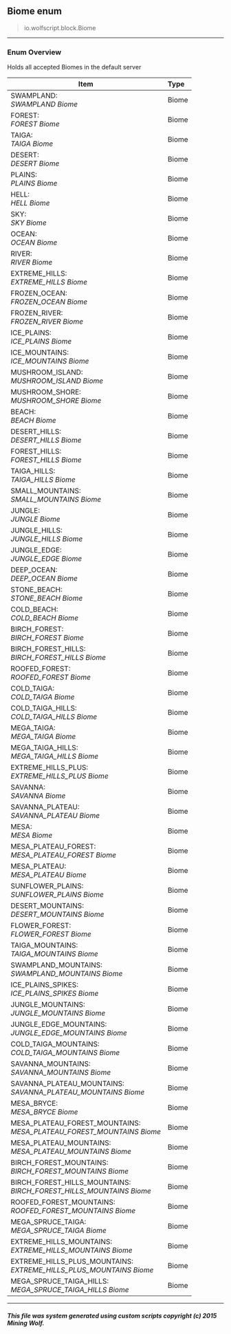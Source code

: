 ## Biome __enum__

>io.wolfscript.block.Biome

---

### Enum Overview

Holds all accepted Biomes in the default server

Item | Type   
--- | :--- 
SWAMPLAND: <br> _SWAMPLAND Biome_ | Biome
FOREST: <br> _FOREST Biome_ | Biome
TAIGA: <br> _TAIGA Biome_ | Biome
DESERT: <br> _DESERT Biome_ | Biome
PLAINS: <br> _PLAINS Biome_ | Biome
HELL: <br> _HELL Biome_ | Biome
SKY: <br> _SKY Biome_ | Biome
OCEAN: <br> _OCEAN Biome_ | Biome
RIVER: <br> _RIVER Biome_ | Biome
EXTREME_HILLS: <br> _EXTREME_HILLS Biome_ | Biome
FROZEN_OCEAN: <br> _FROZEN_OCEAN Biome_ | Biome
FROZEN_RIVER: <br> _FROZEN_RIVER Biome_ | Biome
ICE_PLAINS: <br> _ICE_PLAINS Biome_ | Biome
ICE_MOUNTAINS: <br> _ICE_MOUNTAINS Biome_ | Biome
MUSHROOM_ISLAND: <br> _MUSHROOM_ISLAND Biome_ | Biome
MUSHROOM_SHORE: <br> _MUSHROOM_SHORE Biome_ | Biome
BEACH: <br> _BEACH Biome_ | Biome
DESERT_HILLS: <br> _DESERT_HILLS Biome_ | Biome
FOREST_HILLS: <br> _FOREST_HILLS Biome_ | Biome
TAIGA_HILLS: <br> _TAIGA_HILLS Biome_ | Biome
SMALL_MOUNTAINS: <br> _SMALL_MOUNTAINS Biome_ | Biome
JUNGLE: <br> _JUNGLE Biome_ | Biome
JUNGLE_HILLS: <br> _JUNGLE_HILLS Biome_ | Biome
JUNGLE_EDGE: <br> _JUNGLE_EDGE Biome_ | Biome
DEEP_OCEAN: <br> _DEEP_OCEAN Biome_ | Biome
STONE_BEACH: <br> _STONE_BEACH Biome_ | Biome
COLD_BEACH: <br> _COLD_BEACH Biome_ | Biome
BIRCH_FOREST: <br> _BIRCH_FOREST Biome_ | Biome
BIRCH_FOREST_HILLS: <br> _BIRCH_FOREST_HILLS Biome_ | Biome
ROOFED_FOREST: <br> _ROOFED_FOREST Biome_ | Biome
COLD_TAIGA: <br> _COLD_TAIGA Biome_ | Biome
COLD_TAIGA_HILLS: <br> _COLD_TAIGA_HILLS Biome_ | Biome
MEGA_TAIGA: <br> _MEGA_TAIGA Biome_ | Biome
MEGA_TAIGA_HILLS: <br> _MEGA_TAIGA_HILLS Biome_ | Biome
EXTREME_HILLS_PLUS: <br> _EXTREME_HILLS_PLUS Biome_ | Biome
SAVANNA: <br> _SAVANNA Biome_ | Biome
SAVANNA_PLATEAU: <br> _SAVANNA_PLATEAU Biome_ | Biome
MESA: <br> _MESA Biome_ | Biome
MESA_PLATEAU_FOREST: <br> _MESA_PLATEAU_FOREST Biome_ | Biome
MESA_PLATEAU: <br> _MESA_PLATEAU Biome_ | Biome
SUNFLOWER_PLAINS: <br> _SUNFLOWER_PLAINS Biome_ | Biome
DESERT_MOUNTAINS: <br> _DESERT_MOUNTAINS Biome_ | Biome
FLOWER_FOREST: <br> _FLOWER_FOREST Biome_ | Biome
TAIGA_MOUNTAINS: <br> _TAIGA_MOUNTAINS Biome_ | Biome
SWAMPLAND_MOUNTAINS: <br> _SWAMPLAND_MOUNTAINS Biome_ | Biome
ICE_PLAINS_SPIKES: <br> _ICE_PLAINS_SPIKES Biome_ | Biome
JUNGLE_MOUNTAINS: <br> _JUNGLE_MOUNTAINS Biome_ | Biome
JUNGLE_EDGE_MOUNTAINS: <br> _JUNGLE_EDGE_MOUNTAINS Biome_ | Biome
COLD_TAIGA_MOUNTAINS: <br> _COLD_TAIGA_MOUNTAINS Biome_ | Biome
SAVANNA_MOUNTAINS: <br> _SAVANNA_MOUNTAINS Biome_ | Biome
SAVANNA_PLATEAU_MOUNTAINS: <br> _SAVANNA_PLATEAU_MOUNTAINS Biome_ | Biome
MESA_BRYCE: <br> _MESA_BRYCE Biome_ | Biome
MESA_PLATEAU_FOREST_MOUNTAINS: <br> _MESA_PLATEAU_FOREST_MOUNTAINS Biome_ | Biome
MESA_PLATEAU_MOUNTAINS: <br> _MESA_PLATEAU_MOUNTAINS Biome_ | Biome
BIRCH_FOREST_MOUNTAINS: <br> _BIRCH_FOREST_MOUNTAINS Biome_ | Biome
BIRCH_FOREST_HILLS_MOUNTAINS: <br> _BIRCH_FOREST_HILLS_MOUNTAINS Biome_ | Biome
ROOFED_FOREST_MOUNTAINS: <br> _ROOFED_FOREST_MOUNTAINS Biome_ | Biome
MEGA_SPRUCE_TAIGA: <br> _MEGA_SPRUCE_TAIGA Biome_ | Biome
EXTREME_HILLS_MOUNTAINS: <br> _EXTREME_HILLS_MOUNTAINS Biome_ | Biome
EXTREME_HILLS_PLUS_MOUNTAINS: <br> _EXTREME_HILLS_PLUS_MOUNTAINS Biome_ | Biome
MEGA_SPRUCE_TAIGA_HILLS: <br> _MEGA_SPRUCE_TAIGA_HILLS Biome_ | Biome



---



##### This file was system generated using custom scripts copyright (c) 2015 Mining Wolf.
	

